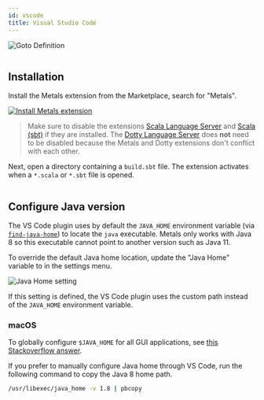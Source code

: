 ```yaml
---
id: vscode
title: Visual Studio Code
---
```


![Goto Definition](https://user-images.githubusercontent.com/1408093/48776422-1f764f00-ecd0-11e8-96d1-170f2354d50e.gif)

```scala mdoc:requirements

```

## Installation

Install the Metals extension from the Marketplace, search for "Metals".

[![Install Metals extension](https://img.shields.io/badge/metals-vscode-blue.png)](vscode:extension/scalameta.metals)

> Make sure to disable the extensions
> [Scala Language Server](https://marketplace.visualstudio.com/items?itemName=dragos.scala-lsp)
> and
> [Scala (sbt)](https://marketplace.visualstudio.com/items?itemName=lightbend.vscode-sbt-scala)
> if they are installed. The
> [Dotty Language Server](https://marketplace.visualstudio.com/items?itemName=lampepfl.dotty)
> does **not** need to be disabled because the Metals and Dotty extensions don't
> conflict with each other.

Next, open a directory containing a `build.sbt` file. The extension activates
when a `*.scala` or `*.sbt` file is opened.

```scala mdoc:editor:vscode

```

## Configure Java version

The VS Code plugin uses by default the `JAVA_HOME` environment variable (via
[`find-java-home`](https://www.npmjs.com/package/find-java-home)) to locate the
`java` executable. Metals only works with Java 8 so this executable cannot point
to another version such as Java 11.

To override the default Java home location, update the "Java Home" variable to
in the settings menu.

![Java Home setting](assets/vscode-java-home.png)

If this setting is defined, the VS Code plugin uses the custom path instead of
the `JAVA_HOME` environment variable.

### macOS

To globally configure `$JAVA_HOME` for all GUI applications, see
[this Stackoverflow answer](https://stackoverflow.com/questions/135688/setting-environment-variables-on-os-x).

If you prefer to manually configure Java home through VS Code, run the following
command to copy the Java 8 home path.

```sh
/usr/libexec/java_home -v 1.8 | pbcopy
```
